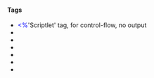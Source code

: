 <h4>Tags</h4>
<ul>
  <li><span style="color:#00f"><%</span><span>'Scriptlet' tag, for control-flow, no output</span></li>
  <li><span style="color:#00f"></span><span></span></li>
  <li><span style="color:#00f"></span><span></span></li>
  <li><span style="color:#00f"></span><span></span></li>
  <li><span style="color:#00f"></span><span></span></li>
  <li><span style="color:#00f"></span><span></span></li>
  <li><span style="color:#00f"></span><span></span></li>
</ul>
